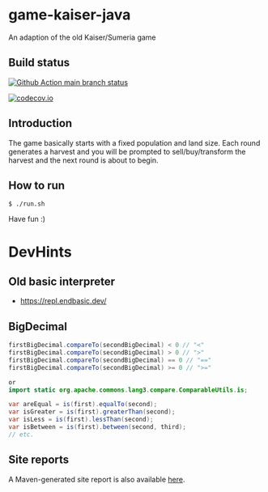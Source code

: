 # game-kaiser-java
An adaption of the old Kaiser/Sumeria game

## Build status
[![Github Action main branch status](https://github.com/ottlinger/game-kaiser-java/actions/workflows/maven.yml/badge.svg?branch=main)](https://github.com/ottlinger/game-kaiser-java/actions)

[![codecov.io](https://codecov.io/github/ottlinger/game-kaiser-java/coverage.svg?branch=main)](https://codecov.io/github/ottlinger/game-kaiser-java?branch=main)

## Introduction

The game basically starts with a fixed population and land size.
Each round generates a harvest and you will be prompted to sell/buy/transform the harvest and the next round is about to begin.

## How to run

```
$ ./run.sh
```

Have fun :)

# DevHints

## Old basic interpreter

* https://repl.endbasic.dev/

## BigDecimal

```java
firstBigDecimal.compareTo(secondBigDecimal) < 0 // "<"
firstBigDecimal.compareTo(secondBigDecimal) > 0 // ">"    
firstBigDecimal.compareTo(secondBigDecimal) == 0 // "=="  
firstBigDecimal.compareTo(secondBigDecimal) >= 0 // ">="   

or
import static org.apache.commons.lang3.compare.ComparableUtils.is;

var areEqual = is(first).equalTo(second);
var isGreater = is(first).greaterThan(second);
var isLess = is(first).lessThan(second);
var isBetween = is(first).between(second, third);
// etc.

```

## Site reports

A Maven-generated site report is also available [here](https://ottlinger.github.io/game-kaiser-java/).
